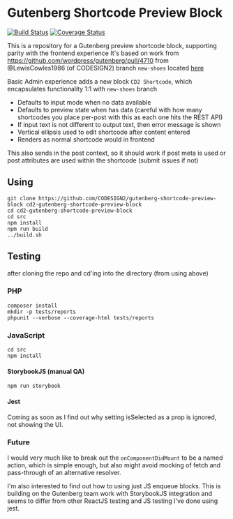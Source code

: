 # Gutenberg Shortcode Preview Block

[![Build Status](https://travis-ci.org/CODESIGN2/gutenberg-shortcode-preview-block.svg?branch=main)](https://travis-ci.org/CODESIGN2/gutenberg-shortcode-preview-block)
[![Coverage Status](https://coveralls.io/repos/github/CODESIGN2/gutenberg-shortcode-preview-block/badge.svg?branch=main)](https://coveralls.io/github/CODESIGN2/gutenberg-shortcode-preview-block?branch=main)


This is a repository for a Gutenberg preview shortcode block, supporting parity with the frontend experience
It's based on work from https://github.com/wordpress/gutenberg/pull/4710 from @LewisCowles1986 (of CODESIGN2)
branch `new-shoes` located [here](https://github.com/Lewiscowles1986/gutenberg/tree/new-shoes)

Basic Admin experience adds a new block `CD2 Shortcode`, which encapsulates functionality 1:1 with `new-shoes` branch

* Defaults to input mode when no data available
* Defaults to preview state when has data (careful with how many shortcodes you place per-post with this as each one hits the REST API)
* If input text is not different to output text, then error message is shown
* Vertical ellipsis used to edit shortcode after content entered
* Renders as normal shortcode would in frontend

This also sends in the post context, so it should work if post meta is used or post attributes are used within the shortcode (submit issues if not)

## Using

```
git clone https://github.com/CODESIGN2/gutenberg-shortcode-preview-block cd2-gutenberg-shortcode-preview-block
cd cd2-gutenberg-shortcode-preview-block
cd src
npm install
npm run build
../build.sh
```

## Testing

after cloning the repo and cd'ing into the directory (from using above)

### PHP

```
composer install
mkdir -p tests/reports
phpunit --verbose --coverage-html tests/reports
```

### JavaScript

```
cd src
npm install
```

#### StorybookJS (manual QA)

```
npm run storybook
```

#### Jest

Coming as soon as I find out why setting isSelected as a prop is ignored, not showing the UI.

### Future

I would very much like to break out the `onComponentDidMount` to be a named action, which is simple enough, but also might avoid mocking of fetch and pass-through of an alternative resolver.

I'm also interested to find out how to using just JS enqueue blocks. This is building on the Gutenberg team work with StorybookJS integration and seems to differ from other ReactJS testing and JS testing I've done using jest.
